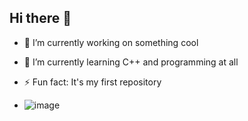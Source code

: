 ## Hi there 👋
- 🔭 I’m currently working on something cool

- 🌱 I’m currently learning C++ and programming at all

- ⚡ Fun fact: It's my first repository

-  ![image](https://github.com/user-attachments/assets/f0bc6670-b8e5-42a6-b05f-cfe0426af149)

<!--
**Shamekon/Shamekon** is a ✨ _special_ ✨ repository because its `README.md` (this file) appears on your GitHub profile.

Here are some ideas to get you started:

- 🔭 I’m currently working on ...
- 🌱 I’m currently learning ...
- 👯 I’m looking to collaborate on ...
- 🤔 I’m looking for help with ...
- 💬 Ask me about ...
- 📫 How to reach me: ...
- 😄 Pronouns: ...
- ⚡ Fun fact: ...
-->
